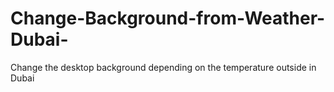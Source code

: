 # Change-Background-from-Weather-Dubai-
Change the desktop background depending on the temperature outside in Dubai 
